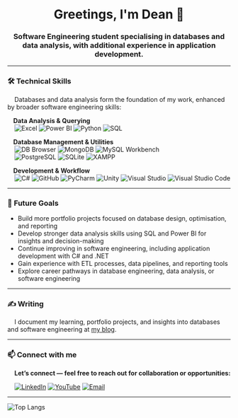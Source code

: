 <h1 align="center">Greetings, I'm Dean 👋</h1>
<h3 align="center">Software Engineering student specialising in databases and data analysis, with additional experience in application development.</h3>

---
### 🛠 Technical Skills  

&nbsp;&nbsp;&nbsp;&nbsp;Databases and data analysis form the foundation of my work, enhanced by broader software engineering skills:

**&nbsp;&nbsp;&nbsp;&nbsp;Data Analysis & Querying**  
&nbsp;&nbsp;&nbsp;&nbsp;![Excel](https://img.shields.io/badge/Excel-217346?style=for-the-badge&logo=microsoft-excel&logoColor=white) ![Power BI](https://img.shields.io/badge/Power%20BI-F2C811?style=for-the-badge&logo=powerbi&logoColor=white) ![Python](https://img.shields.io/badge/Python-3776AB?style=for-the-badge&logo=python&logoColor=white) ![SQL](https://img.shields.io/badge/SQL-336791?style=for-the-badge&logo=postgresql&logoColor=white)  

**&nbsp;&nbsp;&nbsp;&nbsp;Database Management & Utilities**  
&nbsp;&nbsp;&nbsp;&nbsp;![DB Browser](https://img.shields.io/badge/DB%20Browser-2C8EBB?style=for-the-badge&logo=sqlite&logoColor=white) ![MongoDB](https://img.shields.io/badge/MongoDB-4EA94B?style=for-the-badge&logo=mongodb&logoColor=white) ![MySQL Workbench](https://img.shields.io/badge/MySQL%20Workbench-4479A1?style=for-the-badge&logo=mysql&logoColor=white)  
&nbsp;&nbsp;&nbsp;&nbsp;![PostgreSQL](https://img.shields.io/badge/PostgreSQL-316192?style=for-the-badge&logo=postgresql&logoColor=white) ![SQLite](https://img.shields.io/badge/SQLite-07405E?style=for-the-badge&logo=sqlite&logoColor=white) ![XAMPP](https://img.shields.io/badge/XAMPP-FB7A24?style=for-the-badge&logo=xampp&logoColor=white)  

**&nbsp;&nbsp;&nbsp;&nbsp;Development & Workflow**  
&nbsp;&nbsp;&nbsp;&nbsp;![C#](https://img.shields.io/badge/C%23-239120?style=for-the-badge&logo=c-sharp&logoColor=white) ![GitHub](https://img.shields.io/badge/GitHub-181717?style=for-the-badge&logo=github&logoColor=white) ![PyCharm](https://img.shields.io/badge/PyCharm-000000?style=for-the-badge&logo=pycharm&logoColor=white) ![Unity](https://img.shields.io/badge/Unity-100000?style=for-the-badge&logo=unity&logoColor=white) ![Visual Studio](https://img.shields.io/badge/Visual%20Studio-5C2D91?style=for-the-badge&logo=visual-studio&logoColor=white) ![Visual Studio Code](https://img.shields.io/badge/VS%20Code-0078d7?style=for-the-badge&logo=visual-studio-code&logoColor=white)  

---

### 🚀 Future Goals  

- Build more portfolio projects focused on database design, optimisation, and reporting  
- Develop stronger data analysis skills using SQL and Power BI for insights and decision-making  
- Continue improving in software engineering, including application development with C# and .NET  
- Gain experience with ETL processes, data pipelines, and reporting tools  
- Explore career pathways in database engineering, data analysis, or software engineering  

---

### ✍️ Writing  

&nbsp;&nbsp;&nbsp;&nbsp;I document my learning, portfolio projects, and insights into databases and software engineering at [my blog](http://deansjourney.blogspot.com/). 

---

### 📫 Connect with me  
&nbsp;&nbsp;&nbsp;&nbsp;**Let’s connect — feel free to reach out for collaboration or opportunities:**  

&nbsp;&nbsp;&nbsp;&nbsp;[![LinkedIn](https://img.shields.io/badge/LinkedIn-0A66C2?style=for-the-badge&logo=linkedin&logoColor=white)](https://www.linkedin.com/in/dean-coles) 
[![YouTube](https://img.shields.io/badge/YouTube-FF0000?style=for-the-badge&logo=youtube&logoColor=white)](https://www.youtube.com/@deancolessegd) 
[![Email](https://img.shields.io/badge/Email-0078D4?style=for-the-badge&logo=microsoft-outlook&logoColor=white)](mailto:dean_coles@outlook.com)  

---

![Top Langs](https://github-readme-stats.vercel.app/api/top-langs/?username=deancoles&hide=ShaderLab,HLSL,C%2B%2B,Mathematica&langs_count=3&layout=compact&custom_title=My%20Core%20Languages)
